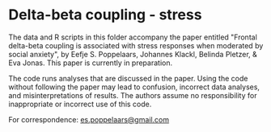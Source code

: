# Delta-beta coupling - stress

The data and R scripts in this folder accompany the paper entitled "Frontal delta-beta coupling is associated with stress responses when moderated by social anxiety", by Eefje S. Poppelaars, Johannes Klackl, Belinda Pletzer, & Eva Jonas. This paper is currently in preparation.

The code runs analyses that are discussed in the paper. Using the code without following the paper may lead to confusion, incorrect data analyses, and misinterpretations of results. The authors assume no responsibility for inappropriate or incorrect use of this code.

For correspondence: es.poppelaars@gmail.com
